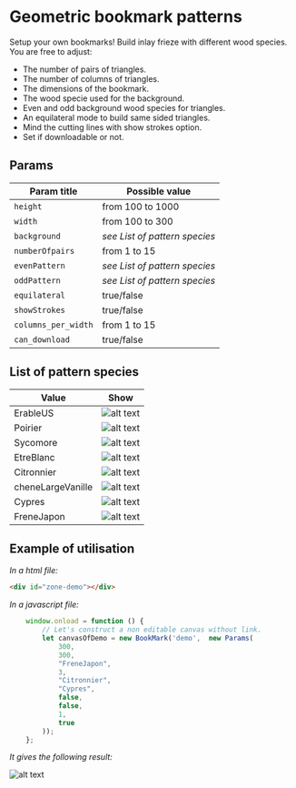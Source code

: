 # Geometric bookmark patterns

Setup your own bookmarks! Build inlay frieze with different wood species. You are free to adjust:

- The number of pairs of triangles.
- The number of columns of triangles.
- The dimensions of the bookmark.
- The wood specie used for the background.
- Even and odd background wood species for triangles.
- An equilateral mode to build same sided triangles.
- Mind the cutting lines with show strokes option.
- Set if downloadable or not.
                

## Params

| Param title | Possible value |
| --- | --- | 
| `height` | from 100 to 1000 |
| `width` | from 100 to 300 |
| `background` | _see List of pattern species_ |
| `numberOfpairs` | from 1 to 15 |
| `evenPattern` | _see List of pattern species_ |
| `oddPattern` | _see List of pattern species_ |
| `equilateral` | true/false |
| `showStrokes` | true/false |
| `columns_per_width` | from 1 to 15 |
| `can_download` | true/false |


## List of pattern species

| Value | Show |
| --- | --- |
| ErableUS | ![alt text](dist/images/ErableUS.jpg) |
| Poirier | ![alt text](dist/images/Poirier.jpg) |
| Sycomore | ![alt text](dist/images/Sycomore.jpg) |
| EtreBlanc | ![alt text](dist/images/EtreBlanc.jpg) |
| Citronnier | ![alt text](dist/images/Citronnier.jpg) |
| cheneLargeVanille | ![alt text](dist/images/cheneLargeVanille.jpg) |
| Cypres | ![alt text](dist/images/Cypres.jpg) |
| FreneJapon | ![alt text](dist/images/FreneJapon.jpg) |

## Example of utilisation

_In a html file:_

```html
<div id="zone-demo"></div>
```

_In a javascript file:_

```javascript
    window.onload = function () {
        // Let's construct a non editable canvas without link.
        let canvasOfDemo = new BookMark('demo',  new Params(
            300,
            300,
            "FreneJapon",
            3,
            "Citronnier",
            "Cypres",
            false,
            false,
            1,
            true
        ));
    };
```

_It gives the following result:_

![alt text](src/common/images/demo.jpg)